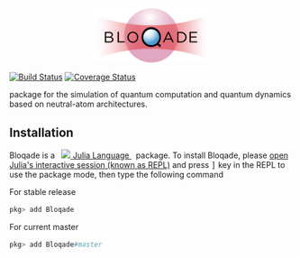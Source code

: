 <div align="center"> <img
src="docs/src/assets/logo-black.png"
alt="Yao Logo" width="210"></img>
</div>


[![Build Status](https://github.com/Happy-Diode/Bloqade.jl/workflows/CI/badge.svg)](https://github.com/Happy-Diode/Bloqade.jl/actions)
[![Coverage Status](https://coveralls.io/repos/github/Happy-Diode/Bloqade.jl/badge.svg?branch=master&t=9IEs1W)](https://coveralls.io/github/Happy-Diode/Bloqade.jl?branch=master)

package for the simulation of quantum computation and quantum dynamics based on neutral-atom architectures.

## Installation

<p>
Bloqade is a &nbsp;
    <a href="https://julialang.org">
        <img src="https://raw.githubusercontent.com/JuliaLang/julia-logo-graphics/master/images/julia.ico" width="16em">
        Julia Language
    </a>
    &nbsp; package. To install Bloqade,
    please <a href="https://docs.julialang.org/en/v1/manual/getting-started/">open
    Julia's interactive session (known as REPL)</a> and press <kbd>]</kbd> key in the REPL to use the package mode, then type the following command
</p>

For stable release

```julia
pkg> add Bloqade
```

For current master

```julia
pkg> add Bloqade#master
```
